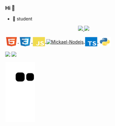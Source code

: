 ### Hi 🖖

- 🔭 student

<div align="center">
  <a href="https://github.com/mickaelMorais">
  <img height="150em" src="https://github-readme-stats.vercel.app/api?username=mickaelMorais&show_icons=true&theme=dark&include_all_commits=true&count_private=true"/>
  <img height="150em" src="https://github-readme-stats.vercel.app/api/top-langs/?username=mickaelMorais&layout=compact&langs_count=7&theme=dark"/>
</div>
  
<div style="display: inline_block"><br>
  <img align="center" alt="Mickael-HTML" height="30" width="40" src="https://raw.githubusercontent.com/devicons/devicon/master/icons/html5/html5-original.svg">
  <img align="center" alt="Mickael-CSS" height="30" width="40" src="https://raw.githubusercontent.com/devicons/devicon/master/icons/css3/css3-original.svg">
  <img align="center" alt="Mickael-Js" height="30" width="40" src="https://raw.githubusercontent.com/devicons/devicon/master/icons/javascript/javascript-plain.svg">
  <img align="center" alt="Mickael-Nodejs" height="30" width="40" src="https://cdn.jsdelivr.net/gh/devicons/devicon/icons/nodejs/nodejs-original.svg">
  <img align="center" alt="Mickael-Js" height="30" width="40" src="https://raw.githubusercontent.com/devicons/devicon/master/icons/typescript/typescript-plain.svg">
  <img align="center" alt="Mickael-python" height="30" width="40" src="https://raw.githubusercontent.com/devicons/devicon/master/icons/python/python-original.svg">
</div>
<div> 
  <br><a href="https://instagram.com/mickaeloliveiraa" target="_blank"><img src="https://img.shields.io/badge/-Instagram-%23E4405F?style=for-the-badge&logo=instagram&logoColor=white" target="_blank"></a>
  <a href = "mailto:mickaelmoraiso@gmail.com"><img src="https://img.shields.io/badge/-Gmail-%23333?style=for-the-badge&logo=gmail&logoColor=white" target="_blank"></a>
  
  ![Snake animation](https://github.com/mickaelMorais/mickaelMorais/blob/output/github-contribution-grid-snake.svg)
  
</div>
